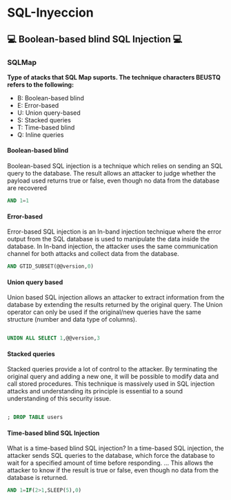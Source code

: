 # SQL-Inyeccion

<h2> 💻 Boolean-based blind SQL Injection 💻</h2>

<h3> SQLMap </h3> 

<strong> Type of atacks that SQL Map suports. The technique characters BEUSTQ refers to the following: </strong>


<ul>
<li>B: Boolean-based blind	</li>
<li>E: Error-based			</li>
<li>U: Union query-based	</li>
<li>S: Stacked queries		</li>
<li>T: Time-based blind		</li>		
<li>Q: Inline queries		</li>
</ul>

<h4> Boolean-based blind </h4>

<p> Boolean-based SQL injection is a technique which relies on sending an SQL query to the database. The result allows an attacker to judge whether the payload used returns true or false, even though no data from the database are recovered </p>

```sql
AND 1=1
```

<h4> Error-based </h4>

<p> Error-based SQL injection is an In-band injection technique where the error output from the SQL database is used to manipulate the data inside the database. In In-band injection, the attacker uses the same communication channel for both attacks and collect data from the database.</p>

```sql
AND GTID_SUBSET(@@version,0)
```


<h4> Union query based </h4>

<p> Union based SQL injection allows an attacker to extract information from the database by extending the results returned by the original query. The Union operator can only be used if the original/new queries have the same structure (number and data type of columns). </p> 

```sql

UNION ALL SELECT 1,@@version,3

```


<h4>Stacked queries</h4>

<p> Stacked queries provide a lot of control to the attacker. By terminating the original query and adding a new one, it will be possible to modify data and call stored procedures. This technique is massively used in SQL injection attacks and understanding its principle is essential to a sound understanding of this security issue.</p>

```sql

; DROP TABLE users

```
<h4>Time-based blind SQL Injection</h4>

<p> What is a time-based blind SQL injection? In a time-based SQL injection, the attacker sends SQL queries to the database, which force the database to wait for a specified amount of time before responding. ... This allows the attacker to know if the result is true or false, even though no data from the database is returned.</p>

```sql
AND 1=IF(2>1,SLEEP(5),0)

```

